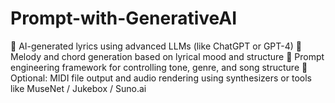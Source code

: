 # Prompt-with-GenerativeAI
🎤 AI-generated lyrics using advanced LLMs (like ChatGPT or GPT-4)  🎼 Melody and chord generation based on lyrical mood and structure  🧠 Prompt engineering framework for controlling tone, genre, and song structure  🎹 Optional: MIDI file output and audio rendering using synthesizers or tools like MuseNet / Jukebox / Suno.ai  
